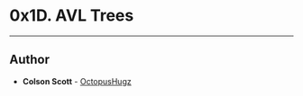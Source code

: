 # 0x1D. AVL Trees

---

## Author
* **Colson Scott** - [OctopusHugz](https://github.com/OctopusHugz)
